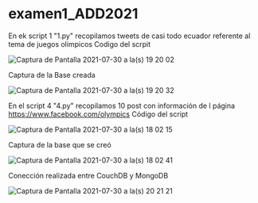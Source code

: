# examen1_ADD2021

En ek script 1 "1.py" recopilamos tweets de casi todo ecuador referente al tema de juegos olimpicos
Codigo del scrpit

![Captura de Pantalla 2021-07-30 a la(s) 19 20 02](https://user-images.githubusercontent.com/66568293/127722734-603527af-a814-408e-9a8e-fa816f56be09.png)

Captura de la Base creada

![Captura de Pantalla 2021-07-30 a la(s) 19 20 32](https://user-images.githubusercontent.com/66568293/127722748-c2d61131-bd60-43eb-aa9b-0bd325b65103.png)



En el script 4 "4.py" recopilamos 10 post con información de l página https://www.facebook.com/olympics
Código del script

![Captura de Pantalla 2021-07-30 a la(s) 18 02 15](https://user-images.githubusercontent.com/66568293/127719502-7c2cbd9c-9dc7-48fa-8c27-3e1351ceb2f3.png)

Captura de la base que se creó

![Captura de Pantalla 2021-07-30 a la(s) 18 02 41](https://user-images.githubusercontent.com/66568293/127719520-37c4b03e-520e-4c20-ac89-702559b918eb.png)

Conección realizada entre CouchDB y MongoDB

![Captura de Pantalla 2021-07-30 a la(s) 20 21 21](https://user-images.githubusercontent.com/66568293/127724290-73fa5bdf-234d-4411-935e-e54befc10ba6.png)



